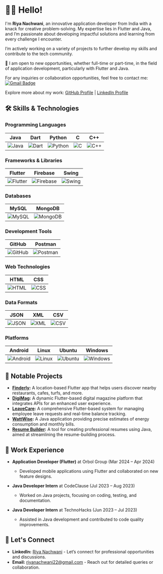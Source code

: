 # 👋🏻 Hello!

I'm **Riya Nachwani**, an innovative application developer from India with a knack for creative problem-solving. My expertise lies in Flutter and Java, and I’m passionate about developing impactful solutions and learning from every challenge I encounter.

I’m actively working on a variety of projects to further develop my skills and contribute to the tech community.

🌟 I am open to new opportunities, whether full-time or part-time, in the field of application development, particularly with Flutter and Java.

For any inquiries or collaboration opportunities, feel free to contact me:
[![Gmail Badge](https://img.shields.io/badge/-riyanachwani22@gmail.com-c14438?style=flat-square&logo=Gmail&logoColor=white&link=mailto:riyanachwani22@gmail.com)](mailto:riyanachwani22@gmail.com)

Explore more about my work: [GitHub Profile](https://github.com/riyanachwani) | [LinkedIn Profile](https://www.linkedin.com/in/riya-nachwani-91561b1a8/)

## 🛠 Skills & Technologies

### Programming Languages
| Java | Dart | Python | C | C++ |
|------|------|--------|---|-----|
| ![Java](https://img.shields.io/badge/Java-007396?style=for-the-badge&logo=java&logoColor=white) | ![Dart](https://img.shields.io/badge/Dart-0175C2?style=for-the-badge&logo=dart&logoColor=white) | ![Python](https://img.shields.io/badge/Python-3776AB?style=for-the-badge&logo=python&logoColor=white) | ![C](https://img.shields.io/badge/C-A8B9CC?style=for-the-badge&logo=c&logoColor=white) | ![C++](https://img.shields.io/badge/C++-00599C?style=for-the-badge&logo=cplusplus&logoColor=white) |

### Frameworks & Libraries
| Flutter | Firebase | Swing |
|---------|----------|-------|
| ![Flutter](https://img.shields.io/badge/Flutter-02569B?style=for-the-badge&logo=flutter&logoColor=white) | ![Firebase](https://img.shields.io/badge/Firebase-FFCA28?style=for-the-badge&logo=firebase&logoColor=black) | ![Swing](https://img.shields.io/badge/Swing-6D6E71?style=for-the-badge&logo=java&logoColor=white) |

### Databases
| MySQL | MongoDB |
|-------|---------|
| ![MySQL](https://img.shields.io/badge/MySQL-4479A1?style=for-the-badge&logo=mysql&logoColor=white) | ![MongoDB](https://img.shields.io/badge/MongoDB-47A248?style=for-the-badge&logo=mongodb&logoColor=white) |

### Development Tools
| GitHub | Postman |
|--------|---------|
| ![GitHub](https://img.shields.io/badge/GitHub-181717?style=for-the-badge&logo=github&logoColor=white) | ![Postman](https://img.shields.io/badge/Postman-FF6C37?style=for-the-badge&logo=postman&logoColor=white) |

### Web Technologies
| HTML | CSS |
|------|-----|
| ![HTML](https://img.shields.io/badge/HTML-E34F26?style=for-the-badge&logo=html5&logoColor=white) | ![CSS](https://img.shields.io/badge/CSS-1572B6?style=for-the-badge&logo=css3&logoColor=white) |

### Data Formats
| JSON | XML | CSV |
|------|-----|-----|
| ![JSON](https://img.shields.io/badge/JSON-000000?style=for-the-badge&logo=json&logoColor=white) | ![XML](https://img.shields.io/badge/XML-0076A8?style=for-the-badge&logo=xml&logoColor=white) | ![CSV](https://img.shields.io/badge/CSV-0052CC?style=for-the-badge&logo=csv&logoColor=white) |

### Platforms
| Android | Linux | Ubuntu | Windows |
|---------|--------|--------|---------|
| ![Android](https://img.shields.io/badge/Android-3DDC84?style=for-the-badge&logo=android&logoColor=white) | ![Linux](https://img.shields.io/badge/Linux-FCC624?style=for-the-badge&logo=linux&logoColor=black) | ![Ubuntu](https://img.shields.io/badge/Ubuntu-E95420?style=for-the-badge&logo=ubuntu&logoColor=white) | ![Windows](https://img.shields.io/badge/Windows-0078D4?style=for-the-badge&logo=windows&logoColor=white) |

## 🚀 Notable Projects
- **[Finderly](https://github.com/riyanachwani/Finderly):** A location-based Flutter app that helps users discover nearby restaurants, cafes, turfs, and more.
- **[DigiMag](https://github.com/riyanachwani/DigiMag):** A dynamic Flutter-based digital magazine platform that integrates APIs for an enhanced user experience.
- **[LeaveCare](https://github.com/riyanachwani/LeaveCare):** A comprehensive Flutter-based system for managing employee leave requests and real-time balance tracking.
- **[WattWise](https://github.com/WattWiseSolutions/WattWise):** A Java application providing precise estimates of energy consumption and monthly bills.
- **[Resume Builder](https://github.com/riyanachwani/ResumeBuilder):** A tool for creating professional resumes using Java, aimed at streamlining the resume-building process.

## 💼 Work Experience
- **Application Developer (Flutter)** at Orbol Group (Mar 2024 – Apr 2024)
  - Developed mobile applications using Flutter and collaborated on new feature designs.
  
- **Java Developer Intern** at CodeClause (Jul 2023 – Aug 2023)
  - Worked on Java projects, focusing on coding, testing, and documentation.

- **Java Developer Intern** at TechnoHacks (Jun 2023 – Jul 2023)
  - Assisted in Java development and contributed to code quality improvements.

## 💬 Let's Connect
- **LinkedIn:** [Riya Nachwani](https://www.linkedin.com/in/riya-nachwani-91561b1a8/) - Let’s connect for professional opportunities and discussions.
- **Email:** [riyanachwani22@gmail.com](mailto:riyanachwani22@gmail.com) - Reach out for detailed queries or collaboration.

